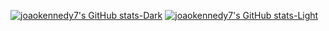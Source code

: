 [![joaokennedy7's GitHub stats-Dark](https://github-readme-stats.vercel.app/api/top-langs/?username=joaokennedy7&layout=compact&langs_count=8&show_icons=true&theme=aura_dark&hide_title=true&hide_border=true&bg_color=00000000#gh-dark-mode-only)](https://github.com/joaokennedy7/joaokennedy7#gh-dark-mode-only)
[![joaokennedy7's GitHub stats-Light](https://github-readme-stats.vercel.app/api/top-langs/?username=joaokennedy7&layout=compact&langs_count=8&show_icons=true&theme=default&hide_title=true&hide_border=true#gh-light-mode-only)](https://github.com/joaokennedy7/joaokennedy7#gh-light-mode-only)

